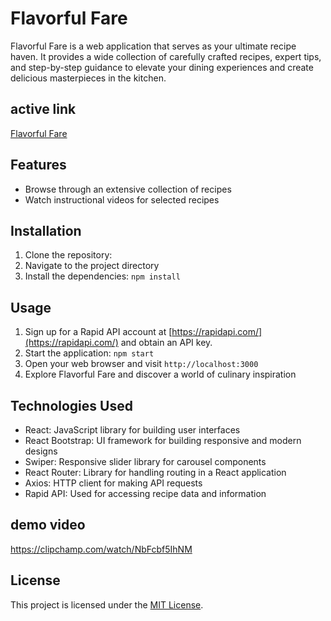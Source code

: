# Flavorful Fare

Flavorful Fare is a web application that serves as your ultimate recipe haven. It provides a wide collection of carefully crafted recipes, expert tips, and step-by-step guidance to elevate your dining experiences and create delicious masterpieces in the kitchen.
## active link

[Flavorful Fare](https://flavorful-fare.netlify.app/)

    
## Features

- Browse through an extensive collection of recipes
- Watch instructional videos for selected recipes

## Installation

1. Clone the repository:
2. Navigate to the project directory
3. Install the dependencies: `npm install`

## Usage

1. Sign up for a Rapid API account at [https://rapidapi.com/](https://rapidapi.com/) and obtain an API key.
2. Start the application: `npm start`
3. Open your web browser and visit `http://localhost:3000`
4. Explore Flavorful Fare and discover a world of culinary inspiration

## Technologies Used

- React: JavaScript library for building user interfaces
- React Bootstrap: UI framework for building responsive and modern designs
- Swiper: Responsive slider library for carousel components
- React Router: Library for handling routing in a React application
- Axios: HTTP client for making API requests
- Rapid API: Used for accessing recipe data and information

## demo video

https://clipchamp.com/watch/NbFcbf5IhNM

## License

This project is licensed under the [MIT License](https://opensource.org/licenses/MIT).


